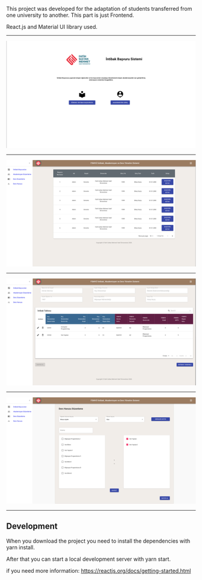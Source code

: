 This project was developed for the adaptation of students transferred from one university to another. This part is just Frontend.

React.js and Material UI library used.

-------------------------------------------------------------------------------------------------------------------------------------

![Alt text](/Screenshots/homepage.png?raw=true "Title") 

-------------------------------------------------------------------------------------------------------------------------------------

![Alt text](/Screenshots/ApplicationListPage.png?raw=true "Title") 

-------------------------------------------------------------------------------------------------------------------------------------

![Alt text](/Screenshots/ApplicationReviewPage.png?raw=true "Title") 

-------------------------------------------------------------------------------------------------------------------------------------

![Alt text](/Screenshots/LessonPoolPage.png?raw=true "Title") 

-------------------------------------------------------------------------------------------------------------------------------------


## Development

When you download the project you need to install the dependencies with yarn install.

After that you can start a local development server with yarn start.

if you need more information: https://reactjs.org/docs/getting-started.html
